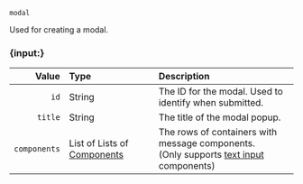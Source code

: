 `modal`

Used for creating a modal.


### {input:}

|        Value | Type                                                              | Description                                                                                                                     |
|-------------:|:------------------------------------------------------------------|:--------------------------------------------------------------------------------------------------------------------------------|
|         `id` | String                                                            | The ID for the modal. Used to identify when submitted.                                                                          |
|      `title` | String                                                            | The title of the modal popup.                                                                                                   |
| `components` | List of Lists of [Components](/parsables/components/component.md) | The rows of containers with message components.<br>(Only supports [text input](/parsables/components/text-input.md) components) |